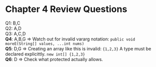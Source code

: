 # Chapter 4 Review Questions

Q1: B,C  
Q2: A,D  
Q3: A,C,D  
__Q4__: A,B,G => Watch out for invalid vararg notation: `public void moreE(String[] values, ...int nums)`  
__Q5__: D,G => Creating an array like this is invalid: `{1,2,3}` A type must be declared explicittly. `new int[] {1,2,3}`  
__Q6__: D => Check what protected actually allows.

